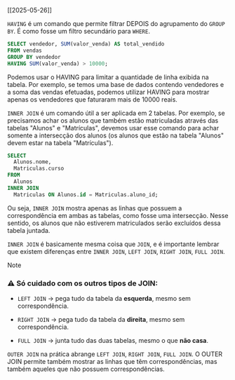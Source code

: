 [[2025-05-26]]

`HAVING` é um comando que permite filtrar DEPOIS do agrupamento do `GROUP BY`. É como fosse um filtro secundário para `WHERE`.

```SQL
SELECT vendedor, SUM(valor_venda) AS total_vendido
FROM vendas
GROUP BY vendedor
HAVING SUM(valor_venda) > 10000;

```

Podemos usar o HAVING para limitar a quantidade de linha exibida na tabela. Por exemplo, se temos uma base de dados contendo vendedores e a soma das vendas efetuadas, podemos utilizar HAVING para mostrar apenas os vendedores que faturaram mais de 10000 reais.


`INNER JOIN` é um comando útil a ser aplicada em 2 tabelas. Por exemplo, se precisamos achar os alunos que também estão matriculadas através das tabelas "Alunos" e "Matrículas", devemos usar esse comando para achar somente a intersecção dos alunos (os alunos que estão na tabela "Alunos" devem estar na tabela "Matrículas").

```SQL
SELECT 
  Alunos.nome, 
  Matriculas.curso
FROM 
  Alunos
INNER JOIN 
  Matriculas ON Alunos.id = Matriculas.aluno_id;

```
Ou seja, `INNER JOIN` mostra apenas as linhas que possuem a correspondência em ambas as tabelas, como fosse uma intersecção. Nesse sentido, os alunos que não estiverem matriculados serão excluídos dessa tabela juntada.

`INNER JOIN` é basicamente mesma coisa que `JOIN`, e é importante lembrar que existem diferenças entre `INNER JOIN`, `LEFT JOIN`, `RIGHT JOIN`, `FULL JOIN`.

> [!NOTE]
> ### ⚠️ Só cuidado com os outros tipos de JOIN:
> 
> - `LEFT JOIN` → pega tudo da tabela da **esquerda**, mesmo sem correspondência.
>     
> - `RIGHT JOIN` → pega tudo da tabela da **direita**, mesmo sem correspondência.
>     
> - `FULL JOIN` → junta tudo das duas tabelas, mesmo o que **não casa**.

`OUTER JOIN` na prática abrange `LEFT JOIN`, `RIGHT JOIN`, `FULL JOIN`. O OUTER JOIN permite também mostrar as linhas que têm correspondências, mas também aqueles que não possuem correspondências.


